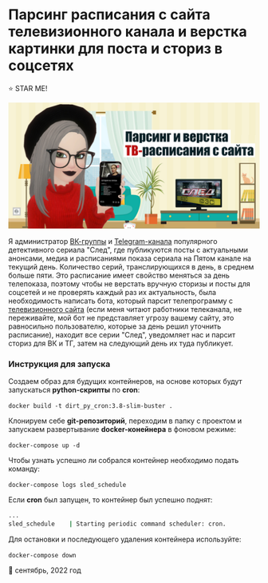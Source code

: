 # Парсинг расписания с сайта телевизионного канала и верстка картинки для поста и сториз в соцсетях

:star: STAR ME!

 <img src="./src/readme/tv_schedule.jpg" width="640">

Я администратор [ВК-группы](https://vk.com/serial_sled "Ссылка на ВК-группу") и [Telegram-канала](https://t.me/serial_sled_official "Ссылка на tg-канал") популярного детективного сериала "След", где публикуются посты с актуальными анонсами, медиа и расписаниями показа сериала на Пятом канале на текущий день. Количество серий, транслирующихся в день, в среднем больше пяти. Это расписание имеет свойство меняться за день телепоказа, поэтому чтобы не верстать вручную сторизы и посты для соцсетей и не проверять каждый раз их актуальность, была необходимость написать бота, который парсит телепрограмму с [телевизионного сайта](https://www.5-tv.ru/schedule/ "Ссылка на телепрограмму Пятого канала") (если меня читают работники телеканала, не переживайте, мой бот не представляет угрозу вашему сайту, это равносильно пользователю, которые за день решил уточнить расписание), находит все серии "След", уведомляет нас и парсит сториз для ВК и ТГ, затем на следующий день их туда публикует.   

 ### Инструкция для запуска

Создаем образ для будущих контейнеров, на основе которых будут запускаться **python-скрипты** по **cron**:

`docker build -t dirt_py_cron:3.8-slim-buster .`

Клонируем себе **git-репозиторий**, переходим в папку с проектом и запускаем развертывание **docker-конейнера** в фоновом режиме: 

`docker-compose up -d`

Чтобы узнать успешно ли собрался контейнер необходимо подать команду:

`docker-compose logs sled_schedule`

Если **cron** был запущен, то контейнер был успешно поднят:

```sh
...
sled_schedule    | Starting periodic command scheduler: cron.
```

Для остановки и последующего удаления контейнера используйте:

`docker-compose down`


:calendar: сентябрь, 2022 год